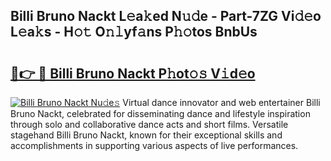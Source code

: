 ## Billi Bruno Nackt L𝚎a𝚔ed N𝚞𝚍e - Part-7ZG Vi𝚍𝚎o L𝚎a𝚔s - H𝚘𝚝 O𝚗𝚕yf𝚊ns P𝚑𝚘tos BnbUs

# <h2><a href="http://kf236g8.oniu.top/?m=Billi+Bruno+Nackt">🔗👉 🔴 Billi Bruno Nackt P𝚑ot𝚘𝚜 V𝚒d𝚎o</a></h2>

[![Billi Bruno Nackt Nu𝚍e𝚜](https://i.imgur.com/0qMVB7G.gif)](http://kf236g8.oniu.top/?m=Billi+Bruno+Nackt)
Virtual dance innovator and web entertainer Billi Bruno Nackt, celebrated for disseminating dance and lifestyle inspiration through solo and collaborative dance acts and short films. Versatile stagehand Billi Bruno Nackt, known for their exceptional skills and accomplishments in supporting various aspects of live performances.  
